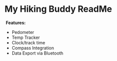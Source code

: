 <h1>My Hiking Buddy ReadMe</h1>
<img srg = "ETR107_Projects/Final_Project/hikingbuddy.jpg" >
<strong>Features:</strong>
<ul>
  <li>Pedometer</li>
  <li>Temp Tracker</li>
  <li>Clock/track time</li>
  <li>Compass Integration</li>
  <li>Data Export via Bluetooth</li>
</ul>
